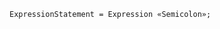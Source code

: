 <!-- This file is generated automatically by infrastructure scripts. Please don't edit by hand. -->

<!-- markdownlint-disable first-line-h1 -->

```{ .ebnf .slang-ebnf #ExpressionStatement }
ExpressionStatement = Expression «Semicolon»;
```
